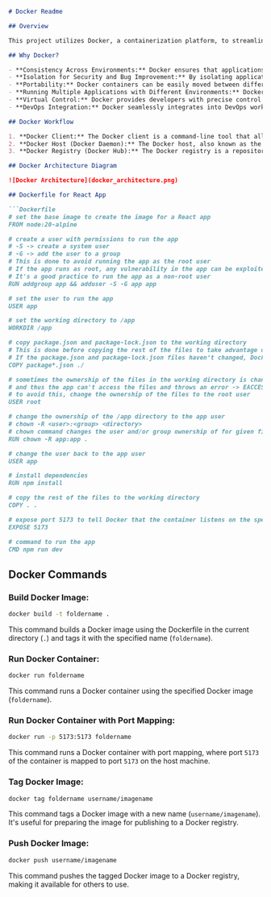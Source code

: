 ```markdown
# Docker Readme

## Overview

This project utilizes Docker, a containerization platform, to streamline application development, packaging, shipping, and running processes. Docker's ability to create isolated environments makes it a valuable tool for efficient deployment and development workflows.

## Why Docker?

- **Consistency Across Environments:** Docker ensures that applications behave consistently across different environments, from local development setups to production servers. This minimizes the "it works on my machine" problem and ensures smoother deployments.
- **Isolation for Security and Bug Improvement:** By isolating applications within containers, Docker enhances security by reducing the attack surface and makes it easier to identify and fix bugs without affecting other components of the system.
- **Portability:** Docker containers can be easily moved between different environments, making it simple to transition applications from development to testing to production. This portability simplifies the deployment process and reduces the chances of configuration errors.
- **Running Multiple Applications with Different Environments:** Docker allows users to run multiple applications with different dependencies and environments on the same server. For instance, if a user needs to run two applications, one requiring Node.js v14 and the other requiring Node.js v16, Docker containers can provide isolated environments for each application, ensuring compatibility and preventing conflicts.
- **Virtual Control:** Docker provides developers with precise control over the resources allocated to each container, allowing for efficient resource management and optimization.
- **DevOps Integration:** Docker seamlessly integrates into DevOps workflows, enabling teams to automate the deployment process and promote collaboration between development and operations teams.

## Docker Workflow

1. **Docker Client:** The Docker client is a command-line tool that allows users to interact with the Docker daemon. Developers use the Docker client to build, manage, and control Docker containers and images.
2. **Docker Host (Docker Daemon):** The Docker host, also known as the Docker daemon, is responsible for managing Docker objects such as containers, images, networks, and volumes. It listens for Docker API requests and performs the necessary actions to create and manage Docker containers.
3. **Docker Registry (Docker Hub):** The Docker registry is a repository for Docker images. It stores publicly available images as well as private images uploaded by users. Docker Hub is the official Docker registry maintained by Docker, Inc., where users can discover, share, and collaborate on Docker images.

## Docker Architecture Diagram

![Docker Architecture](docker_architecture.png)

## Dockerfile for React App

```Dockerfile
# set the base image to create the image for a React app
FROM node:20-alpine

# create a user with permissions to run the app
# -S -> create a system user
# -G -> add the user to a group
# This is done to avoid running the app as the root user
# If the app runs as root, any vulnerability in the app can be exploited to gain access to the host system
# It's a good practice to run the app as a non-root user
RUN addgroup app && adduser -S -G app app

# set the user to run the app
USER app

# set the working directory to /app
WORKDIR /app

# copy package.json and package-lock.json to the working directory
# This is done before copying the rest of the files to take advantage of Docker’s cache
# If the package.json and package-lock.json files haven’t changed, Docker will use the cached dependencies
COPY package*.json ./

# sometimes the ownership of the files in the working directory is changed to the root user
# and thus the app can't access the files and throws an error -> EACCES: permission denied
# to avoid this, change the ownership of the files to the root user
USER root

# change the ownership of the /app directory to the app user
# chown -R <user>:<group> <directory>
# chown command changes the user and/or group ownership of for given file.
RUN chown -R app:app .

# change the user back to the app user
USER app

# install dependencies
RUN npm install

# copy the rest of the files to the working directory
COPY . .

# expose port 5173 to tell Docker that the container listens on the specified network ports at runtime
EXPOSE 5173

# command to run the app
CMD npm run dev
```

## Docker Commands

### Build Docker Image:
```bash
docker build -t foldername .
```

This command builds a Docker image using the Dockerfile in the current directory (`.`) and tags it with the specified name (`foldername`).

### Run Docker Container:
```bash
docker run foldername
```

This command runs a Docker container using the specified Docker image (`foldername`).

### Run Docker Container with Port Mapping:
```bash
docker run -p 5173:5173 foldername
```

This command runs a Docker container with port mapping, where port `5173` of the container is mapped to port `5173` on the host machine.

### Tag Docker Image:
```bash
docker tag foldername username/imagename
```

This command tags a Docker image with a new name (`username/imagename`). It's useful for preparing the image for publishing to a Docker registry.

### Push Docker Image:
```bash
docker push username/imagename
```

This command pushes the tagged Docker image to a Docker registry, making it available for others to use.
```
